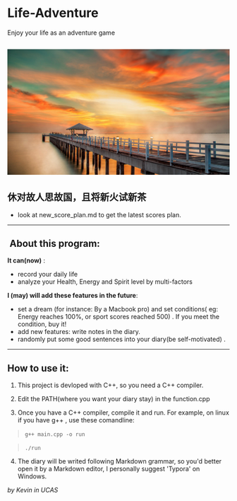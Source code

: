 # Life-Adventure

Enjoy your life as an adventure game


![background](https://raw.githubusercontent.com/anothersnoopy/Markdown_photos/master/1.jpg)
-----


## 休对故人思故国，且将新火试新茶

+ look at new_score_plan.md to get the latest scores plan.

-----


##  About this program:

**It can(now)** :
+ record your daily life
+ analyze your Health, Energy and Spirit level by multi-factors

**I  (may) will add these features in the future**: 
+ set a dream (for instance: By a Macbook pro) and set conditions( eg: Energy reaches 100%, or sport scores reached 500) . If you meet the condition, buy it!
+ add new features: write notes in the diary.
+ randomly put some good sentences into your diary(be self-motivated) .

----


## How to use it:
1. This project is devloped with C++, so you need a C++ compiler.

2. Edit the PATH(where you want your diary stay) in the function.cpp 

3. Once you have a C++ compiler, compile it and run. For example, on linux if you have g++ , use these comandline:

>`g++ main.cpp -o run`

>`./run`

4. The diary will be writed following Markdown grammar, so you'd better open it by a Markdown editor, I personally suggest 'Typora' on Windows. 


*by Kevin* 
*in UCAS*
